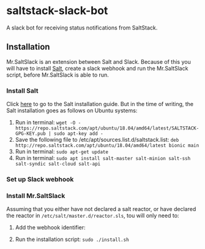 # saltstack-slack-bot
A slack bot for receiving status notifications from SaltStack. 

## Installation
Mr.SaltSlack is an extension between Salt and Slack. Because of this you will have to install [Salt](https://repo.saltstack.com/#ubuntu), create a slack webhook and run the Mr.SaltSlack script, before Mr.SaltSlack is able to run.  
### Install Salt
Click [here](https://repo.saltstack.com/#ubuntu) to go to the Salt installation guide. 
But in the time of writing, the Salt installation goes as follows on Ubuntu systems:

1. Run in terminal: `wget -O - https://repo.saltstack.com/apt/ubuntu/18.04/amd64/latest/SALTSTACK-GPG-KEY.pub | sudo apt-key add -`
2. Save the following file to /etc/apt/sources.list.d/saltstack.list: `deb http://repo.saltstack.com/apt/ubuntu/18.04/amd64/latest bionic main`
3. Run in terminal: `sudo apt-get update`
4. Run in terminal: `sudo apt install salt-master salt-minion salt-ssh salt-syndic salt-cloud salt-api`

### Set up Slack webhook

### Install Mr.SaltSlack
Assuming that you either have not declared a salt reactor, or have declared the reactor in `/etc/salt/master.d/reactor.sls`, tou will only need to:
1. Add the webhook identifier: 

2. Run the installation script:
`sudo ./install.sh`
